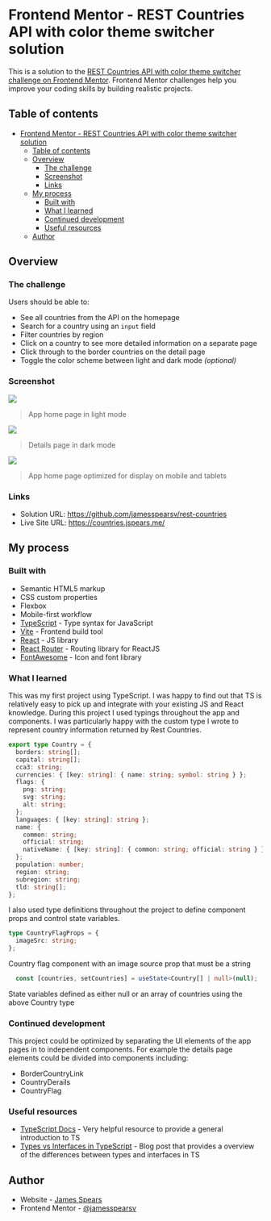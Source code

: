 # Frontend Mentor - REST Countries API with color theme switcher solution

This is a solution to the [REST Countries API with color theme switcher challenge on Frontend Mentor](https://www.frontendmentor.io/challenges/rest-countries-api-with-color-theme-switcher-5cacc469fec04111f7b848ca). Frontend Mentor challenges help you improve your coding skills by building realistic projects. 

## Table of contents

<!-- TOC -->
* [Frontend Mentor - REST Countries API with color theme switcher solution](#frontend-mentor---rest-countries-api-with-color-theme-switcher-solution)
  * [Table of contents](#table-of-contents)
  * [Overview](#overview)
    * [The challenge](#the-challenge)
    * [Screenshot](#screenshot)
    * [Links](#links)
  * [My process](#my-process)
    * [Built with](#built-with)
    * [What I learned](#what-i-learned)
    * [Continued development](#continued-development)
    * [Useful resources](#useful-resources)
  * [Author](#author)
<!-- TOC -->

## Overview

### The challenge

Users should be able to:

- See all countries from the API on the homepage
- Search for a country using an `input` field
- Filter countries by region
- Click on a country to see more detailed information on a separate page
- Click through to the border countries on the detail page
- Toggle the color scheme between light and dark mode *(optional)*

### Screenshot

![](./public/Screenshot%202024-12-31%20at%2017.06.39.png)

> App home page in light mode

![](./public/Screenshot%202024-12-31%20at%2017.07.01.png)

> Details page in dark mode

![](./public/Screenshot%202024-12-31%20at%2017.07.22.png)

> App home page optimized for display on mobile and tablets


### Links

- Solution URL: https://github.com/jamesspearsv/rest-countries
- Live Site URL: https://countries.jspears.me/

## My process

### Built with

- Semantic HTML5 markup
- CSS custom properties
- Flexbox
- Mobile-first workflow
- [TypeScript](https://www.typescriptlang.org/) - Type syntax for JavaScript
- [Vite](https://vite.dev/) - Frontend build tool
- [React](https://reactjs.org/) - JS library
- [React Router](https://reactrouter.com/) - Routing library for ReactJS
- [FontAwesome](https://fontawesome.com/) - Icon and font library

### What I learned

This was my first project using TypeScript. I was happy to find out that TS is relatively easy to pick up and 
integrate with your existing JS and React knowledge. During this project I used typings throughout the app and 
components. I was particularly happy with the custom type I wrote to represent country information returned by Rest 
Countries.

```ts
export type Country = {
  borders: string[];
  capital: string[];
  cca3: string;
  currencies: { [key: string]: { name: string; symbol: string } };
  flags: {
    png: string;
    svg: string;
    alt: string;
  };
  languages: { [key: string]: string };
  name: {
    common: string;
    official: string;
    nativeName: { [key: string]: { common: string; official: string } };
  };
  population: number;
  region: string;
  subregion: string;
  tld: string[];
};
```

I also used type definitions throughout the project to define component props and control state variables.

```ts
type CountryFlagProps = {
  imageSrc: string;
};
```
Country flag component with an image source prop that must be a string

```ts
  const [countries, setCountries] = useState<Country[] | null>(null);
```

State variables defined as either null or an array of countries using the above Country type

### Continued development

This project could be optimized by separating the UI elements of the app pages in to independent components. For 
example the details page elements could be divided into components including:

- BorderCountryLink
- CountryDerails
- CountryFlag

### Useful resources

- [TypeScript Docs](https://www.typescriptlang.org/docs/) - Very helpful resource to provide a general introduction 
  to TS
- [Types vs Interfaces in TypeScript](https://blog.logrocket.com/types-vs-interfaces-typescript/) - Blog post that 
  provides a overview of the differences between types and interfaces in TS

## Author

- Website - [James Spears](https://jspears.me)
- Frontend Mentor - [@jamesspearsv](https://www.frontendmentor.io/profile/jamesspearsv)
